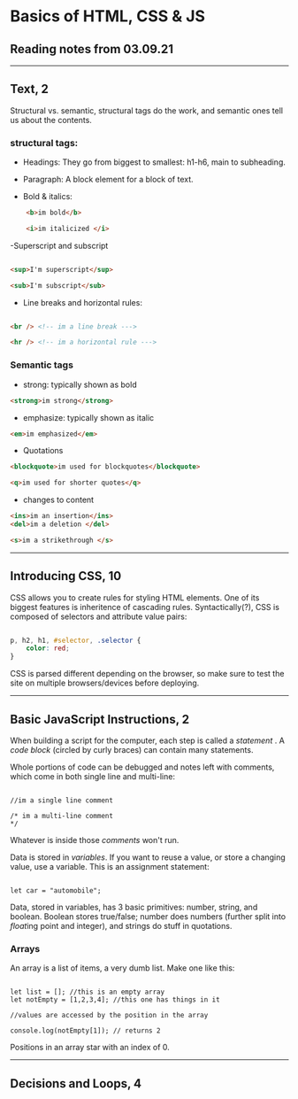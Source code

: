 # Basics of HTML, CSS & JS

## Reading notes from 03.09.21

----

## Text, 2

Structural vs. semantic, structural tags do the work, and semantic ones tell us about the contents.

### structural tags:

- Headings: They go from biggest to smallest: h1-h6, main to subheading.

- Paragraph: A block element for a block of text.

- Bold & italics:

````HTML
    <b>im bold</b>

    <i>im italicized </i>

````

-Superscript and subscript

````HTML

<sup>I'm superscript</sup>

<sub>I'm subscript</sub>

````

- Line breaks and horizontal rules:

````HTML

<br /> <!-- im a line break --->

<hr /> <!-- im a horizontal rule --->

````

### Semantic tags

- strong: typically shown as bold

````HTML
<strong>im strong</strong>
````

- emphasize: typically shown as italic

````HTML
<em>im emphasized</em>
````

- Quotations

````HTML
<blockquote>im used for blockquotes</blockquote>

<q>im used for shorter quotes</q>
````

- changes to content

````HTML
<ins>im an insertion</ins>
<del>im a deletion </del>

<s>im a strikethrough </s>
````

----

## Introducing CSS, 10

CSS allows you to create rules for styling HTML elements. One of its biggest features is inheritence of cascading rules. Syntactically(?), CSS is composed of selectors and attribute value pairs:

````CSS

p, h2, h1, #selector, .selector {
    color: red;
}

````

CSS is parsed different depending on the browser, so make sure to test the site on multiple browsers/devices before deploying.

----

## Basic JavaScript Instructions, 2

When building a script for the computer, each step is called a *statement* . A *code block* (circled by curly braces) can contain many statements.

Whole portions of code can be debugged and notes left with comments, which come in both single line and multi-line:

````JS

//im a single line comment

/* im a multi-line comment
*/

````

Whatever is inside those *comments* won't run. 

Data is stored in *variables*. If you want to reuse a value, or store a changing value, use a variable. This is an assignment statement:

````JS

let car = "automobile";

````

Data, stored in variables, has 3 basic primitives: number, string, and boolean. Boolean stores true/false; number does numbers (further split into *float*ing point and integer), and strings do stuff in quotations.

### Arrays

An array is a list of items, a very dumb list. Make one like this:

````JS

let list = []; //this is an empty array
let notEmpty = [1,2,3,4]; //this one has things in it

//values are accessed by the position in the array

console.log(notEmpty[1]); // returns 2

````

Positions in an array star with an index of 0. 

----

## Decisions and Loops, 4


